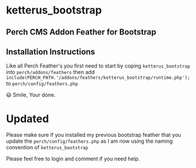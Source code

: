 # ketterus_bootstrap
Perch CMS Addon Feather for Bootstrap
-------------------------
## Installation Instructions
Like all Perch Feather's you first need to start by coping `ketterus_bootstrap` into `perch/addons/feathers` then add `include(PERCH_PATH.'/addons/feathers/ketterus_bootstrap/runtime.php');` to `perch/config/feathers.php`

:smiley: Smile, Your done.

# Updated
Please make sure if you installed my previous bootstrap feather that you update the `perch/config/feathers.php` as I am now using the naming convention of `ketterus_bootstrap`

Please feel free to login and comment if you need help.
